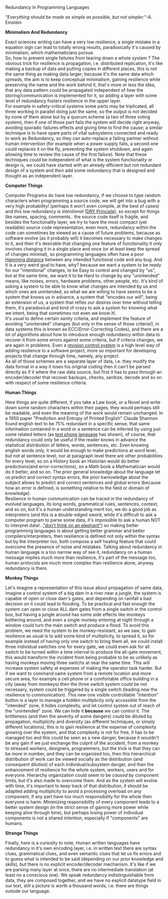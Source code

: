 Redundancy In Programming Languages   

_"Everything should be made as simple as possible, but not simpler."_-A. Einstein

**Minimalism And Redundancy**  

Exact sciences writing can have a very low resilience, a single mistake in a equation sign can lead to totally wrong results, paradoxically it's caused by minimalism, which mathematicians pursue.  
So, how to prevent single failures from tearing down a whole system ? The obvious trick for resilience is propagation, i.e. distributed replication, it's like making a backup of data and putting copies in different places, this is not the same thing as making data larger; because it's the same data which spreads, the aim is to keep conceptual minimalism, gaining resilience while preserving the name and the work behind it, that's more or less the idea, that any data pattern could be propagated independent of _how_ the storing/communication is implemented for it, so adding a layer with some level of redundancy fosters resilience in the upper layer.  
For example in safety-critical systems some parts may be triplicated, all three working in parallel doing just the same, so the output is not decided by none of them alone but by a quorum scheme (a two of three voting system), then if one of those part fails the system will decide right anyway, avoiding sporadic failures effects and giving time to find the cause; a similar technique is to have spare parts of vital subsystems connected and ready to work as Redundancy, so they can auto-replace a failing partner without human intervention (for example when a power supply fails, a second one could replaces it on the fly, preventing the system shutdown, and again allowing time to review the cause of the first failure). Note that these techniques could be independent of what is the system functionality or design is, we could have started with an already efficient but not redundant design of a system and _then_ add some redundancy that is designed and thought as an independent layer.  

**Computer Things**  

Computer Programs do have low redundancy, if we choose to type random characters when programming a source code, we will get into a bug with a very high probability! (perhaps it won't even compile, at the best of cases) and this low redundancy is _intentional_ ([DRY Principle](http://en.wikipedia.org/wiki/Don%27t_repeat_yourself)), so except for things like names, spacing, comments.. the source code itself is fragile, and besides the functionality layer, we try to have the most compact (yet readable) source code representation, even more, redundancy within the code can sometimes be viewed as a cause of future problems, because as software evolve (as it probably will) it becomes necessary to make changes to it, and then it's desirable that changing one feature of functionality it only involves changing it in a single place and once (or at least keep the spread of changes minimal), so programming languages often have a poor [Hamming distance](http://en.wikipedia.org/wiki/Hamming_distance) between any intended functional code and any bug. And it is a very weird goal to have, why? because we want a system to be ready for our "intentional" changes, to be Easy to control and changed by "us", but at the same time, we want it to be Hard to change by any "unintended" means, like noises, errors, hardware problems, other people, etc. It's kind of asking a system to be able to know what changes are intended by us and which ones are unintended, so what we are willing to have seems to be a system that knows us in advance, a system that "encodes our will", being an extension of us, a system that reflex _our_ desires over time without telling them, it's paradoxical and kind of crazy to ask a system for knowing what we intent, being that sometimes not even we know it!.  
It's usual to define certain sanity criteria, and implement the feature of avoiding "unintended" changes (but only in the sense of those criteria!), in data systems this is known as ECC(Error-Correcting Codes), and there are a lot of algorithms about how to introduce enough redundancy within data to recover it from some errors against some criteria, but if criteria changes, we are again in problems. Even a [revision control system](http://en.wikipedia.org/wiki/Git_%28software%29) is a high level way of adding resilience to a software project, more so important for developing projects that change through time, namely, any project.  
As all of those schemes are a separate layer of data, i.e. they modify the data format in a way it loses his original coding then it can't be parsed directly as if it where the raw data source, but first it has to pass through an encoder/decoder that recover backups, checks, sanitize, decode and so on with respect of some resilience criteria.  

**Human Things**  

Here things are quite different, if you take a Law book, or a Novel and write down some random characters within their pages, they would perhaps still be readable, and even the meaning of the work would remain unchanged. In a 1950 paper "Prediction and Entropy of Printed English" Claude Shannon found english text to be 75% redundant in a specific sense, that same information contained in a word or a sentence can be inferred by using just some related letters (as [text phone language](http://en.wikipedia.org/wiki/SMS_language) has shown), of course, that redundancy could only be useful if the reader knows in advance the statistical distribution of letters, words, sentences, etc. Even knowing english words only, it would be enough to make predictions at word level, but not at sentence level, nor at paragraph level there are other probabilities for every level, so on a History book an Historian would do better predictions(and error-corrections), on a Math book a Mathematician would do it better, and so on. The prior general knowledge about the language let us predict and correct syntax errors, the prior kwnowledge about the subject allows to predict and correct sentences and global errors (because how an error is defined, is something relative to the field or domain of knowledge).  
Resilience in human communication can be traced in the redundancy of evolved languages, its long words, grammatical rules, sentences, context, and so on, but it's a human understanding merit too, we do a good job as interpreters (and this is a double-edged sword, while it's difficult to ask a computer program to parse some data, it's impossible to ask a human NOT to interpret data!...["don't think on an elephant"](http://en.wikipedia.org/wiki/Ironic_process_theory)) so making better programming languages is about getting better grammar and better compilers/interpreters, then resilience is defined not only within the syntax but by the interpreter too, both compose a self healing feature that could overcome the presence of noise and mistakes. Talking about redundancy in human language is a too narrow way of see it, redundancy on a human message implies much more than resilience, it's part of the message too, human protocols are much more complex than resilience alone, anyway redundancy is there.  

**Monkey Things**  

Let's imagine a representation of this issue about propagation of same data, imagine a control system of a big dam in a river near a jungle, the system is capable of open or close dam's gates, and depending on rainfall a bad decision on it could lead to flooding. To be practical and fast enough the system can open or close ALL dam gates from a single switch in the control box, but having a jungle around has some side effects like monkeys bothering around, and even a single monkey entering at night through a window could turn the main switch and produce a flood. To avoid this problem, we need the system to be monkey-resistant, as we saw, to gain resilience as usual is to add some kind of multiplicity, to spread it, so for example instead of having only one switch to bring them all, we could install three individual switches one for every gate, we could even ask for all switch to be turned within a time interval to produce the all-gate movement, this would transform the incident from being probable to be as unlikely as having monkeys moving three switchs at near the same time. This will increase system safety at expenses of making the operator task harder. But if we want to command same system from a remote location and more secure area, for example a cell phone or a comfortable office building in a city (away from monkeys) then the three switch system could be not necessary, system could be triggered by a single switch (leading now the resilience to communication). This new one visible controllable "intention" button is a layer to manage a hidden multiplicity only accessible from the "intended" zone, it hides complexity, and let control system out of reach of the "unintended" zone. We can hide it **because** we can control it. The brittleness (and then the severity of some dangers) could be diluted by propagation, multiplicity and diversity (as different techniques, or simply different locations), this is to gain resilience at the expense of complexity growing over the system, and that complexity is not for free, it has to be managed too and this could be seen as a new danger, because it wouldn't be any gain if we just exchange the culprit of the accident, from a monkey to stressed workers, designers, programmers, but the trick is that they can be more in number, and they can be organized too, then this hierarchical distribution of work can be viewed socially as the distribution (and consequent dilution) of each individual/subsystem danger, and then the enhancement of resilience for the whole system, workers, users and for everyone. Hierarchy organization could seem to be _caused_ by component limits, but it's also made to overcome them. And as the system will evolve with time, it's important to keep track of that distribution, it should be adapted adding multiplicity to avoid a processing overload on any component, if any part have too much responsibility for the whole then everyone is harm. Minimizing responsibility of every component leads to a better system design (in the strict sense of gaining more power while keeping alive through time), but perhaps losing power of individual components is not a shared intention, especially if "components" are humans.  

**Strange Things**  

Finally, here is a curiosity to note, Human written languages have redundancy in it's own encoding layer, i.e. in written text there are syntax clues, grammatical clues, and even semantic clues that let us fix errors and to guess what is intended to be said (depending on our prior knowledge and skills), but there is no explicit encoder/decoder mechanism. It's like if we are parsing many layer at once, there are no intermediate translation (at least no a conscious one). We speak redundancy indistinguishable from data, they are composed together, and we have no explicit datatype field in our text, still a picture is worth a thousand words, i.e. there are things outside our language.
